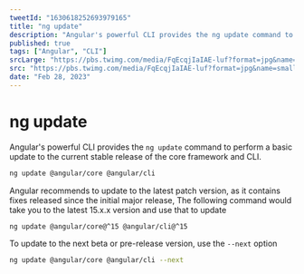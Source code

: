```yaml
---
tweetId: "1630618252693979165"
title: "ng update"
description: "Angular's powerful CLI provides the ng update command to perform a basic update to the current stable release of the core framework and CLI"
published: true
tags: ["Angular", "CLI"]
srcLarge: "https://pbs.twimg.com/media/FqEcqjIaIAE-luf?format=jpg&name=large"
src: "https://pbs.twimg.com/media/FqEcqjIaIAE-luf?format=jpg&name=small"
date: "Feb 28, 2023"
---
```


# ng update

Angular's powerful CLI provides the `ng update` command to perform a basic update to the current stable release of the core framework and CLI.

```bash
ng update @angular/core @angular/cli
```

Angular recommends to update to the latest patch version, as it contains fixes released since the initial major release, The following command
would take you to the latest 15.x.x version and use that to update

```bash
ng update @angular/core@^15 @angular/cli@^15
```

To update to the next beta or pre-release version, use the `--next` option

```bash
ng update @angular/core @angular/cli --next
```
